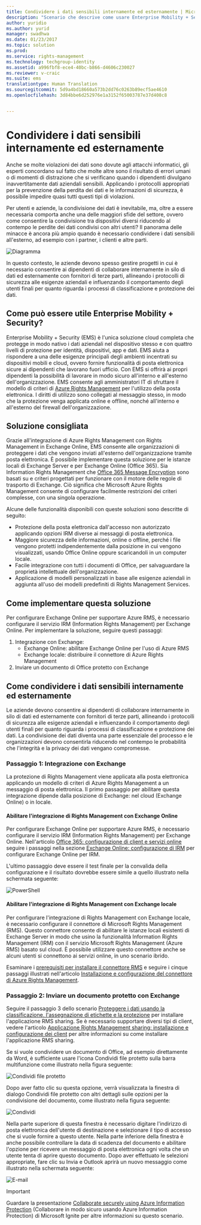 ```yaml
---
title: Condividere i dati sensibili internamente ed esternamente | Microsoft Docs
description: "Scenario che descrive come usare Enterprise Mobility + Security per condividere i dati sensibili internamente ed esternamente usando le funzionalità di Microsoft Azure Information Protection."
author: yuridio
ms.author: yurid
manager: swadhwa
ms.date: 01/23/2017
ms.topic: solution
ms.prod: 
ms.service: rights-management
ms.technology: techgroup-identity
ms.assetid: a996fbf8-ece4-40bc-b866-d4606c230027
ms.reviewer: v-craic
ms.suite: ems
translationtype: Human Translation
ms.sourcegitcommit: 5d9a4bd18660a573b2dd76c0263b89ecf5ae4610
ms.openlocfilehash: 3d84bbe6d252976e1a3152f65003787e37d408c8


---
```


# <a name="share-sensitive-data-internally-and-externally"></a>Condividere i dati sensibili internamente ed esternamente

Anche se molte violazioni dei dati sono dovute agli attacchi informatici, gli esperti concordano sul fatto che molte altre sono il risultato di errori umani o di momenti di distrazione che si verificano quando i dipendenti divulgano inavvertitamente dati aziendali sensibili. Applicando i protocolli appropriati per la prevenzione della perdita dei dati e le informazioni di sicurezza, è possibile impedire quasi tutti questi tipi di violazioni.

Per utenti e aziende, la condivisione dei dati è inevitabile, ma, oltre a essere necessaria comporta anche una delle maggiori sfide del settore, ovvero come consentire la condivisione tra dispositivi diversi riducendo al contempo le perdite dei dati condivisi con altri utenti? Il panorama delle minacce è ancora più ampio quando è necessario condividere i dati sensibili all'esterno, ad esempio con i partner, i clienti e altre parti.

![Diagramma](./media/share-sensitive-data/share-sensitive-data-fig1.png)

In questo contesto, le aziende devono spesso gestire progetti in cui è necessario consentire ai dipendenti di collaborare internamente in silo di dati ed esternamente con fornitori di terze parti, allineando i protocolli di sicurezza alle esigenze aziendali e influenzando il comportamento degli utenti finali per quanto riguarda i processi di classificazione e protezione dei dati.

## <a name="how-can-enterprise-mobility--security-help-you"></a>Come può essere utile Enterprise Mobility + Security?

Enterprise Mobility + Security (EMS) è l'unica soluzione cloud completa che protegge in modo nativo i dati aziendali nel dispositivo stesso e con quattro livelli di protezione per identità, dispositivi, app e dati. EMS aiuta a rispondere a una delle esigenze principali degli ambienti incentrati su dispositivi mobili e cloud, ovvero fornire funzionalità di posta elettronica sicure ai dipendenti che lavorano fuori ufficio. Con EMS si offrirà ai propri dipendenti la possibilità di lavorare in modo sicuro all'interno e all'esterno dell'organizzazione. EMS consente agli amministratori IT di sfruttare il modello di criteri di [Azure Rights Management](https://docs.microsoft.com/information-protection/understand-explore/what-is-azure-rms) per l'utilizzo della posta elettronica. I diritti di utilizzo sono collegati al messaggio stesso, in modo che la protezione venga applicata online e offline, nonché all'interno e all'esterno del firewall dell'organizzazione.

## <a name="recommended-solution"></a>Soluzione consigliata

Grazie all'integrazione di Azure Rights Management con Rights Management in Exchange Online, EMS consente alle organizzazioni di proteggere i dati che vengono inviati all'esterno dell'organizzazione tramite posta elettronica. È possibile implementare questa soluzione per le istanze locali di Exchange Server e per Exchange Online (Office 365). Sia Information Rights Management che [Office 365 Message Encryption](https://technet.microsoft.com/library/dn569285.aspx) sono basati su e criteri progettati per funzionare con il motore delle regole di trasporto di Exchange. Ciò significa che Microsoft Azure Rights Management consente di configurare facilmente restrizioni dei criteri complesse, con una singola operazione.

Alcune delle funzionalità disponibili con queste soluzioni sono descritte di seguito:

- Protezione della posta elettronica dall'accesso non autorizzato applicando opzioni IRM diverse ai messaggi di posta elettronica.
- Maggiore sicurezza delle informazioni, online o offline, perché i file vengono protetti indipendentemente dalla posizione in cui vengono visualizzati, usando Office Online oppure scaricandoli in un computer locale.
- Facile integrazione con tutti i documenti di Office, per salvaguardare la proprietà intellettuale dell'organizzazione.
- Applicazione di modelli personalizzati in base alle esigenze aziendali in aggiunta all'uso dei modelli predefiniti di Rights Management Services.


## <a name="how-to-implement-this-solution"></a>Come implementare questa soluzione

Per configurare Exchange Online per supportare Azure RMS, è necessario configurare il servizio IRM (Information Rights Management) per Exchange Online. Per implementare la soluzione, seguire questi passaggi:

1. Integrazione con Exchange:
    - Exchange Online: abilitare Exchange Online per l'uso di Azure RMS
    - Exchange locale: distribuire il connettore di Azure Rights Management
2. Inviare un documento di Office protetto con Exchange

## <a name="how-to-share-sensitive-data-internally-and-externally"></a>Come condividere i dati sensibili internamente ed esternamente

Le aziende devono consentire ai dipendenti di collaborare internamente in silo di dati ed esternamente con fornitori di terze parti, allineando i protocolli di sicurezza alle esigenze aziendali e influenzando il comportamento degli utenti finali per quanto riguarda i processi di classificazione e protezione dei dati. La condivisione dei dati diventa una parte essenziale del processo e le organizzazioni devono consentirla riducendo nel contempo le probabilità che l'integrità e la privacy dei dati vengano compromesse.

### <a name="step-1-integration-with-exchange"></a>Passaggio 1: Integrazione con Exchange

La protezione di Rights Management viene applicata alla posta elettronica applicando un modello di criteri di Azure Rights Management a un messaggio di posta elettronica. Il primo passaggio per abilitare questa integrazione dipende dalla posizione di Exchange: nel cloud (Exchange Online) o in locale.

#### <a name="enable-rights-management-integration-with-exchange-online"></a>Abilitare l'integrazione di Rights Management con Exchange Online

Per configurare Exchange Online per supportare Azure RMS, è necessario configurare il servizio IRM (Information Rights Management) per Exchange Online. Nell'articolo [Office 365: configurazione di client e servizi online](https://docs.microsoft.com/rights-management/deploy-use/configure-office365) seguire i passaggi nella sezione [Exchange Online: configurazione di IRM](https://docs.microsoft.com/rights-management/deploy-use/configure-office365#exchange-online-irm-configuration) per configurare Exchange Online per IRM.

L'ultimo passaggio deve essere il test finale per la convalida della configurazione e il risultato dovrebbe essere simile a quello illustrato nella schermata seguente:

![PowerShell](./media/share-sensitive-data/share-sensitive-data-fig2.png)

#### <a name="enable-rights-management-integration-with-exchange-on-premises"></a>Abilitare l'integrazione di Rights Management con Exchange locale

Per configurare l'integrazione di Rights Management con Exchange locale, è necessario configurare il connettore di Microsoft Rights Management (RMS). Questo connettore consente di abilitare le istanze locali esistenti di Exchange Server in modo che usino la funzionalità Information Rights Management (IRM) con il servizio Microsoft Rights Management (Azure RMS) basato sul cloud. È possibile utilizzare questo connettore anche se alcuni utenti si connettono ai servizi online, in uno scenario ibrido.

Esaminare i [prerequisiti per installare il connettore RMS](https://docs.microsoft.com/rights-management/deploy-use/deploy-rms-connector#prerequisites-for-the-rms-connector) e seguire i cinque passaggi illustrati nell'articolo [Installazione e configurazione del connettore di Azure Rights Management](https://docs.microsoft.com/rights-management/deploy-use/install-configure-rms-connector).

### <a name="step-2-send-a-protected-document-using-exchange"></a>Passaggio 2: Inviare un documento protetto con Exchange

Seguire il passaggio 3 dello scenario [Proteggere i dati usando la classificazione, l'assegnazione di etichette e la protezione](infoprotect-secure-classify-scenario.md) per installare l'applicazione RMS sharing. Se è necessario supportare diversi tipi di client, vedere l'articolo [Applicazione Rights Management sharing: installazione e configurazione dei client](https://docs.microsoft.com/rights-management/deploy-use/configure-sharing-app) per altre informazioni su come installare l'applicazione RMS sharing.

Se si vuole condividere un documento di Office, ad esempio direttamente da Word, è sufficiente usare l'icona Condividi file protetto sulla barra multifunzione come illustrato nella figura seguente:

![Condividi file protetto](./media/share-sensitive-data/share-sensitive-data-fig3.png)

Dopo aver fatto clic su questa opzione, verrà visualizzata la finestra di dialogo Condividi file protetto con altri dettagli sulle opzioni per la condivisione del documento, come illustrato nella figura seguente:

![Condividi](./media/share-sensitive-data/share-sensitive-data-fig4.png)

Nella parte superiore di questa finestra è necessario digitare l'indirizzo di posta elettronica dell'utente di destinazione e selezionare il tipo di accesso che si vuole fornire a questo utente. Nella parte inferiore della finestra è anche possibile controllare la data di scadenza del documento e abilitare l'opzione per ricevere un messaggio di posta elettronica ogni volta che un utente tenta di aprire questo documento. Dopo aver effettuato le selezioni appropriate, fare clic su Invia e Outlook aprirà un nuovo messaggio come illustrato nella schermata seguente:

![E-mail](./media/share-sensitive-data/share-sensitive-data-fig5.png)

> [!IMPORTANT]
> Guardare la presentazione [Collaborate securely using Azure Information Protection](https://myignite.microsoft.com/videos/49947) (Collaborare in modo sicuro usando Azure Information Protection) di Microsoft Ignite per altre informazioni su questo scenario.



<!--HONumber=Jan17_HO4-->


